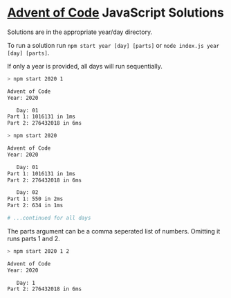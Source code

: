 # [Advent of Code](https://adventofcode.com/) JavaScript Solutions

Solutions are in the appropriate year/day directory.

To run a solution run `npm start year [day] [parts]` or `node index.js year [day] [parts]`.

If only a year is provided, all days will run sequentially.

```sh
> npm start 2020 1

Advent of Code
Year: 2020

   Day: 01
Part 1: 1016131 in 1ms
Part 2: 276432018 in 6ms

```

```sh
> npm start 2020

Advent of Code
Year: 2020

   Day: 01
Part 1: 1016131 in 1ms
Part 2: 276432018 in 6ms

   Day: 02
Part 1: 550 in 2ms
Part 2: 634 in 1ms

# ...continued for all days

```

The parts argument can be a comma seperated list of numbers. Omitting it runs parts 1 and 2.

```sh
> npm start 2020 1 2

Advent of Code
Year: 2020

   Day: 1
Part 2: 276432018 in 6ms

```
